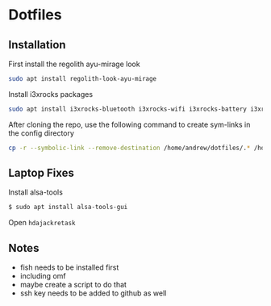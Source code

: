 # Dotfiles

## Installation
First install the regolith ayu-mirage look
```sh
sudo apt install regolith-look-ayu-mirage
``` 

Install i3xrocks packages
```sh
sudo apt install i3xrocks-bluetooth i3xrocks-wifi i3xrocks-battery i3xrocks-rofication i3xrocks-time
```

After cloning the repo, use the following command to create sym-links in the config directory

```sh
cp -r --symbolic-link --remove-destination /home/andrew/dotfiles/.* /home/andrew/
```

## Laptop Fixes

Install alsa-tools

```sh
$ sudo apt install alsa-tools-gui
```

Open `hdajackretask`

## Notes
- fish needs to be installed first
- including omf 
- maybe create a script to do that
- ssh key needs to be added to github as well